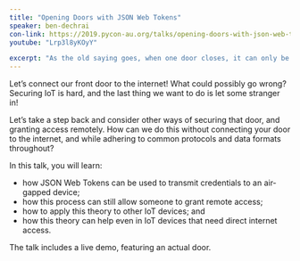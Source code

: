 ```yaml
---
title: "Opening Doors with JSON Web Tokens"
speaker: ben-dechrai
con-link: https://2019.pycon-au.org/talks/opening-doors-with-json-web-tokens
youtube: "Lrp3l8yKOyY"

excerpt: "As the old saying goes, when one door closes, it can only be reopened when identify yourself with a valid JSON Web Token.This talk introduces JWT, secure authentication, and delegated authority, to demonstrate how to secure IoT devices without exposing them to the internet."
---
```


Let’s connect our front door to the internet! What could possibly go wrong? Securing IoT is hard, and the last thing we want to do is let some stranger in!

Let’s take a step back and consider other ways of securing that door, and granting access remotely. How can we do this without connecting your door to the internet, and while adhering to common protocols and data formats throughout?

In this talk, you will learn:

- how JSON Web Tokens can be used to transmit credentials to an air-gapped device;
- how this process can still allow someone to grant remote access;
- how to apply this theory to other IoT devices; and
- how this theory can help even in IoT devices that need direct internet access.

The talk includes a live demo, featuring an actual door.